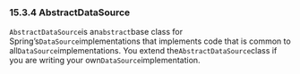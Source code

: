### 15.3.4 AbstractDataSource

`AbstractDataSource`is an`abstract`base class for Spring’s`DataSource`implementations that implements code that is common to all`DataSource`implementations. You extend the`AbstractDataSource`class if you are writing your own`DataSource`implementation.


